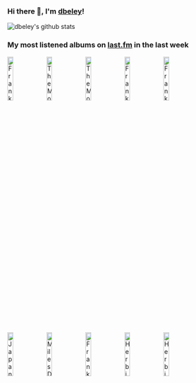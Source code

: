 ### Hi there 👋, I'm [dbeley](https://dbeley.ovh/en)!

![dbeley's github stats](https://github-readme-stats.vercel.app/api?username=dbeley)

### My most listened albums on [last.fm](https://www.last.fm/user/d_beley) in the last week

[<img src='https://lastfm.freetls.fastly.net/i/u/300x300/b7bda34651c841f0a4d2872290bb5687.jpg' width='16%' height='16%' alt='Frank Zappa - Joe’s Garage: Acts I, II & III'>](https://www.last.fm/music/frank%2bzappa/joe%25e2%2580%2599s%2bgarage%253a%2bacts%2bi%252c%2bii%2b%2526%2biii)&nbsp;
[<img src='https://lastfm.freetls.fastly.net/i/u/300x300/3eef98ce2bb343278acfe3a218a4324f.png' width='16%' height='16%' alt='The Mothers of Invention - We’re Only In It For The Money'>](https://www.last.fm/music/the%2bmothers%2bof%2binvention/we%25e2%2580%2599re%2bonly%2bin%2bit%2bfor%2bthe%2bmoney)&nbsp;
[<img src='https://lastfm.freetls.fastly.net/i/u/300x300/df55741806685f10cb8600493c60ab64.jpg' width='16%' height='16%' alt='The Mothers of Invention - Roxy & Elsewhere'>](https://www.last.fm/music/the%2bmothers%2bof%2binvention/roxy%2b%2526%2belsewhere)&nbsp;
[<img src='https://lastfm.freetls.fastly.net/i/u/300x300/33287735dc9f4e9893ed26d9fc30f137.jpg' width='16%' height='16%' alt='Frank Zappa - Apostrophe (’)'>](https://www.last.fm/music/frank%2bzappa/apostrophe%2b%2528%25e2%2580%2599%2529)&nbsp;
[<img src='https://lastfm.freetls.fastly.net/i/u/300x300/ff3af74a2533a4a441a272fac58143e1.jpg' width='16%' height='16%' alt='Frank Zappa - One Size Fits All'>](https://www.last.fm/music/frank%2bzappa/one%2bsize%2bfits%2ball)&nbsp;
<br>
[<img src='https://lastfm.freetls.fastly.net/i/u/300x300/22fe169065701d4d95dcc1a0f8b93b90.jpg' width='16%' height='16%' alt='Japanese Breakfast - Psychopomp'>](https://www.last.fm/music/japanese%2bbreakfast/psychopomp)&nbsp;
[<img src='https://lastfm.freetls.fastly.net/i/u/300x300/6c4bd4762da94373bb3dee299296246b.jpg' width='16%' height='16%' alt='Miles Davis - Get Up With It'>](https://www.last.fm/music/miles%2bdavis/get%2bup%2bwith%2bit)&nbsp;
[<img src='https://lastfm.freetls.fastly.net/i/u/300x300/881bd27191543eef056663b1b6d95639.jpg' width='16%' height='16%' alt='Frank Zappa - Over-Nite Sensation'>](https://www.last.fm/music/frank%2bzappa/over-nite%2bsensation)&nbsp;
[<img src='https://lastfm.freetls.fastly.net/i/u/300x300/f56080efef3e436c8a5a286c92b48cc5.jpg' width='16%' height='16%' alt='Herbie Hancock - Flood'>](https://www.last.fm/music/herbie%2bhancock/flood)&nbsp;
[<img src='https://lastfm.freetls.fastly.net/i/u/300x300/c4ecb3bba64b45ccc557fe79ba68b0ba.jpg' width='16%' height='16%' alt='Herbie Hancock - Secrets'>](https://www.last.fm/music/herbie%2bhancock/secrets)&nbsp;
<br>

